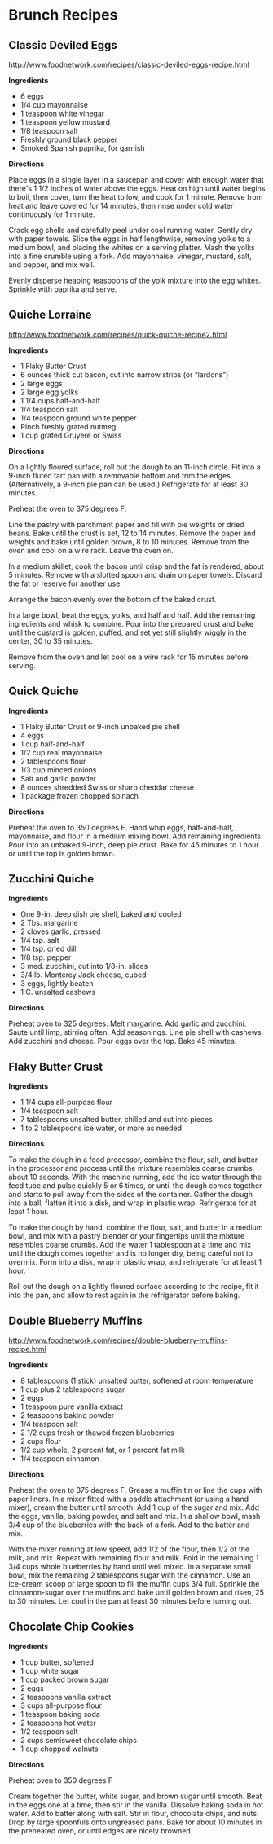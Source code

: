 # Brunch Recipes

## Classic Deviled Eggs

http://www.foodnetwork.com/recipes/classic-deviled-eggs-recipe.html

**Ingredients**

- 6 eggs
- 1/4 cup mayonnaise
- 1 teaspoon white vinegar
- 1 teaspoon yellow mustard
- 1/8 teaspoon salt
- Freshly ground black pepper
- Smoked Spanish paprika, for garnish

**Directions**

Place eggs in a single layer in a saucepan and cover with enough water that
there's 1 1/2 inches of water above the eggs. Heat on high until water begins to
boil, then cover, turn the heat to low, and cook for 1 minute. Remove from heat
and leave covered for 14 minutes, then rinse under cold water continuously for 1
minute.

Crack egg shells and carefully peel under cool running water. Gently dry with
paper towels. Slice the eggs in half lengthwise, removing yolks to a medium
bowl, and placing the whites on a serving platter. Mash the yolks into a fine
crumble using a fork. Add mayonnaise, vinegar, mustard, salt, and pepper, and
mix well.

Evenly disperse heaping teaspoons of the yolk mixture into the egg whites.
Sprinkle with paprika and serve.

## Quiche Lorraine

http://www.foodnetwork.com/recipes/quick-quiche-recipe2.html

**Ingredients**

- 1 Flaky Butter Crust
- 6 ounces thick cut bacon, cut into narrow strips (or “lardons”)
- 2 large eggs
- 2 large egg yolks
- 1 1/4 cups half-and-half
- 1/4 teaspoon salt
- 1/4 teaspoon ground white pepper
- Pinch freshly grated nutmeg
- 1 cup grated Gruyere or Swiss

**Directions**

On a lightly floured surface, roll out the dough to an 11-inch circle. Fit into
a 9-inch fluted tart pan with a removable bottom and trim the edges.
(Alternatively, a 9-inch pie pan can be used.) Refrigerate for at least 30
minutes.

Preheat the oven to 375 degrees F.

Line the pastry with parchment paper and fill with pie weights or dried beans.
Bake until the crust is set, 12 to 14 minutes. Remove the paper and weights and
bake until golden brown, 8 to 10 minutes. Remove from the oven and cool on a
wire rack. Leave the oven on.

In a medium skillet, cook the bacon until crisp and the fat is rendered, about 5
minutes. Remove with a slotted spoon and drain on paper towels. Discard the fat
or reserve for another use.

Arrange the bacon evenly over the bottom of the baked crust.

In a large bowl, beat the eggs, yolks, and half and half. Add the remaining
ingredients and whisk to combine. Pour into the prepared crust and bake until
the custard is golden, puffed, and set yet still slightly wiggly in the center,
30 to 35 minutes.

Remove from the oven and let cool on a wire rack for 15 minutes before serving.

## Quick Quiche

**Ingredients**

- 1 Flaky Butter Crust or 9-inch unbaked pie shell
- 4 eggs
- 1 cup half-and-half
- 1/2 cup real mayonnaise
- 2 tablespoons flour
- 1/3 cup minced onions
- Salt and garlic powder
- 8 ounces shredded Swiss or sharp cheddar cheese
- 1 package frozen chopped spinach

**Directions**

Preheat the oven to 350 degrees F. Hand whip eggs, half-and-half, mayonnaise,
and flour in a medium mixing bowl. Add remaining ingredients. Pour into an
unbaked 9-inch, deep pie crust. Bake for 45 minutes to 1 hour or until the top
is golden brown.

## Zucchini Quiche

**Ingredients**

- One 9-in. deep dish pie shell, baked and cooled
- 2 Tbs. margarine
- 2 cloves garlic, pressed
- 1/4 tsp. salt
- 1/4 tsp. dried dill
- 1/8 tsp. pepper
- 3 med. zucchini, cut into 1/8-in. slices
- 3/4 lb. Monterey Jack cheese, cubed
- 3 eggs, lightly beaten
- 1 C. unsalted cashews

**Directions**

Preheat oven to 325 degrees. Melt margarine. Add garlic and zucchini. Saute
until limp, stirring often. Add seasonings. Line pie shell with cashews. Add
zucchini and cheese. Pour eggs over the top. Bake 45 minutes.

## Flaky Butter Crust

**Ingredients**

- 1 1/4 cups all-purpose flour
- 1/4 teaspoon salt
- 7 tablespoons unsalted butter, chilled and cut into pieces
- 1 to 2 tablespoons ice water, or more as needed

**Directions**

To make the dough in a food processor, combine the flour, salt, and butter in
the processor and process until the mixture resembles coarse crumbs, about 10
seconds. With the machine running, add the ice water through the feed tube and
pulse quickly 5 or 6 times, or until the dough comes together and starts to pull
away from the sides of the container. Gather the dough into a ball, flatten it
into a disk, and wrap in plastic wrap. Refrigerate for at least 1 hour.

To make the dough by hand, combine the flour, salt, and butter in a medium bowl,
and mix with a pastry blender or your fingertips until the mixture resembles
coarse crumbs. Add the water 1 tablespoon at a time and mix until the dough
comes together and is no longer dry, being careful not to overmix. Form into a
disk, wrap in plastic wrap, and refrigerate for at least 1 hour.

Roll out the dough on a lightly floured surface according to the recipe, fit it
into the pan, and allow to rest again in the refrigerator before baking.

## Double Blueberry Muffins

http://www.foodnetwork.com/recipes/double-blueberry-muffins-recipe.html

**Ingredients**

- 8 tablespoons (1 stick) unsalted butter, softened at room temperature
- 1 cup plus 2 tablespoons sugar
- 2 eggs
- 1 teaspoon pure vanilla extract
- 2 teaspoons baking powder
- 1/4 teaspoon salt
- 2 1/2 cups fresh or thawed frozen blueberries
- 2 cups flour
- 1/2 cup whole, 2 percent fat, or 1 percent fat milk
- 1/4 teaspoon cinnamon

**Directions**

Preheat the oven to 375 degrees F. Grease a muffin tin or line the cups with
paper liners. In a mixer fitted with a paddle attachment (or using a hand
mixer), cream the butter until smooth. Add 1 cup of the sugar and mix. Add the
eggs, vanilla, baking powder, and salt and mix. In a shallow bowl, mash 3/4 cup
of the blueberries with the back of a fork. Add to the batter and mix.

With the mixer running at low speed, add 1/2 of the flour, then 1/2 of the milk,
and mix. Repeat with remaining flour and milk. Fold in the remaining 1 3/4 cups
whole blueberries by hand until well mixed. In a separate small bowl, mix the
remaining 2 tablespoons sugar with the cinnamon. Use an ice-cream scoop or large
spoon to fill the muffin cups 3/4 full. Sprinkle the cinnamon-sugar over the
muffins and bake until golden brown and risen, 25 to 30 minutes. Let cool in the
pan at least 30 minutes before turning out.

## Chocolate Chip Cookies

**Ingredients**

- 1 cup butter, softened
- 1 cup white sugar
- 1 cup packed brown sugar
- 2 eggs
- 2 teaspoons vanilla extract
- 3 cups all-purpose flour
- 1 teaspoon baking soda
- 2 teaspoons hot water
- 1/2 teaspoon salt
- 2 cups semisweet chocolate chips
- 1 cup chopped walnuts

**Directions**

Preheat oven to 350 degrees F

Cream together the butter, white sugar, and brown sugar until smooth. Beat in
the eggs one at a time, then stir in the vanilla. Dissolve baking soda in hot
water. Add to batter along with salt. Stir in flour, chocolate chips, and nuts.
Drop by large spoonfuls onto ungreased pans.  Bake for about 10 minutes in the
preheated oven, or until edges are nicely browned.

